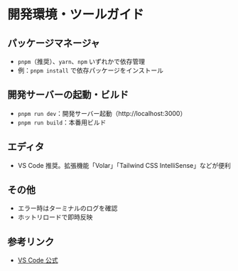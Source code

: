 # 開発環境・ツールガイド

## パッケージマネージャ

- `pnpm`（推奨）、`yarn`、`npm` いずれかで依存管理
- 例：`pnpm install` で依存パッケージをインストール

## 開発サーバーの起動・ビルド

- `pnpm run dev`：開発サーバー起動（http://localhost:3000）
- `pnpm run build`：本番用ビルド

## エディタ

- VS Code 推奨。拡張機能「Volar」「Tailwind CSS IntelliSense」などが便利

## その他

- エラー時はターミナルのログを確認
- ホットリロードで即時反映

## 参考リンク

- [VS Code 公式](https://code.visualstudio.com/)
